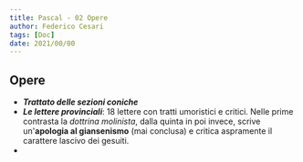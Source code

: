 ```yaml
---
title: Pascal - 02 Opere
author: Federico Cesari
tags: [Doc]
date: 2021/00/00
---
```

## Opere
- ***Trattato delle sezioni coniche***
- ***Le lettere provinciali***: 18 lettere con tratti umoristici e critici. Nelle prime contrasta la *dottrina molinista*, dalla quinta in poi invece, scrive un'**apologia al giansenismo** (mai conclusa) e critica aspramente il carattere lascivo dei gesuiti.
- 
